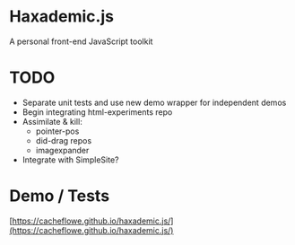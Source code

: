 # Haxademic.js

A personal front-end JavaScript toolkit

# TODO

* Separate unit tests and use new demo wrapper for independent demos
* Begin integrating html-experiments repo
* Assimilate & kill:
  * pointer-pos
  * did-drag repos
  * imagexpander
* Integrate with SimpleSite?

# Demo / Tests

[https://cacheflowe.github.io/haxademic.js/](https://cacheflowe.github.io/haxademic.js/)
